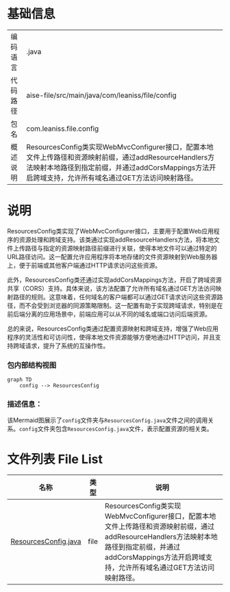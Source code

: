 # 基础信息

|      |      |
|------|------|
| 编码语言 | .java |
| 代码路径 | aise-file/src/main/java/com/leaniss/file/config |
| 包名 | com.leaniss.file.config |
| 概述说明 | ResourcesConfig类实现WebMvcConfigurer接口，配置本地文件上传路径和资源映射前缀，通过addResourceHandlers方法映射本地路径到指定前缀，并通过addCorsMappings方法开启跨域支持，允许所有域名通过GET方法访问映射路径。 |

# 说明

ResourcesConfig类实现了WebMvcConfigurer接口，主要用于配置Web应用程序的资源处理和跨域支持。该类通过实现addResourceHandlers方法，将本地文件上传路径与指定的资源映射路径前缀进行关联，使得本地文件可以通过特定的URL路径访问。这一配置允许应用程序将本地存储的文件资源映射到Web服务器上，便于前端或其他客户端通过HTTP请求访问这些资源。

此外，ResourcesConfig类还通过实现addCorsMappings方法，开启了跨域资源共享（CORS）支持。具体来说，该方法配置了允许所有域名通过GET方法访问映射路径的规则。这意味着，任何域名的客户端都可以通过GET请求访问这些资源路径，而不会受到浏览器的同源策略限制。这一配置有助于实现跨域请求，特别是在前后端分离的应用场景中，前端应用可以从不同的域名或端口访问后端资源。

总的来说，ResourcesConfig类通过配置资源映射和跨域支持，增强了Web应用程序的灵活性和可访问性，使得本地文件资源能够方便地通过HTTP访问，并且支持跨域请求，提升了系统的互操作性。


### 包内部结构视图

```mermaid
graph TD
    config --> ResourcesConfig
```

### 描述信息：
该Mermaid图展示了`config`文件夹与`ResourcesConfig.java`文件之间的调用关系。`config`文件夹包含`ResourcesConfig.java`文件，表示配置资源的相关类。

# 文件列表 File List

| 名称   | 类型  | 说明 |
|-------|------|-------------|
| [ResourcesConfig.java](ResourcesConfig.md) | file | ResourcesConfig类实现WebMvcConfigurer接口，配置本地文件上传路径和资源映射前缀，通过addResourceHandlers方法映射本地路径到指定前缀，并通过addCorsMappings方法开启跨域支持，允许所有域名通过GET方法访问映射路径。 |


